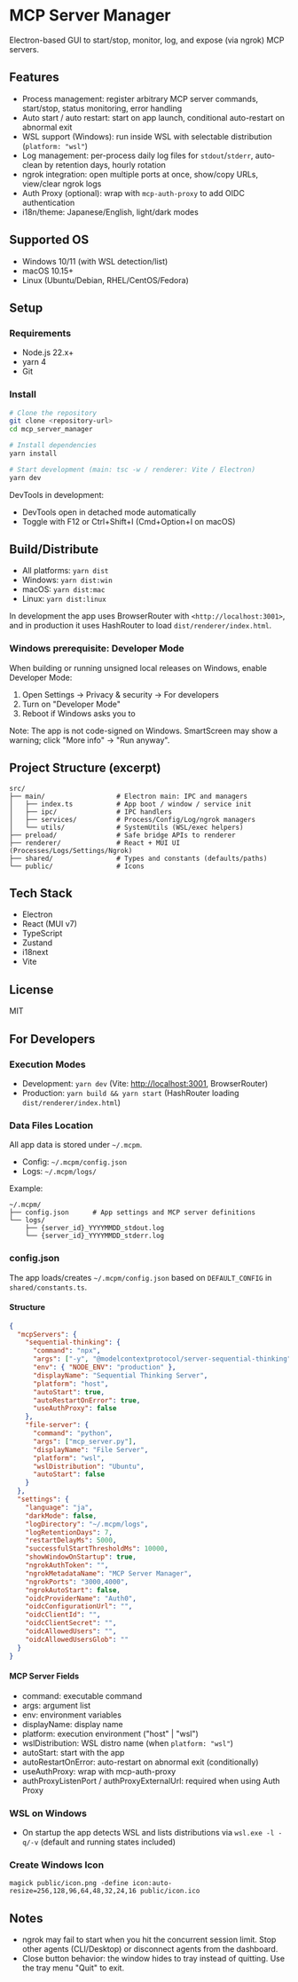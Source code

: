 # MCP Server Manager

Electron-based GUI to start/stop, monitor, log, and expose (via ngrok) MCP servers.

## Features

- Process management: register arbitrary MCP server commands, start/stop, status monitoring, error handling
- Auto start / auto restart: start on app launch, conditional auto-restart on abnormal exit
- WSL support (Windows): run inside WSL with selectable distribution (`platform: "wsl"`)
- Log management: per-process daily log files for `stdout`/`stderr`, auto-clean by retention days, hourly rotation
- ngrok integration: open multiple ports at once, show/copy URLs, view/clear ngrok logs
- Auth Proxy (optional): wrap with `mcp-auth-proxy` to add OIDC authentication
- i18n/theme: Japanese/English, light/dark modes

## Supported OS

- Windows 10/11 (with WSL detection/list)
- macOS 10.15+
- Linux (Ubuntu/Debian, RHEL/CentOS/Fedora)

## Setup

### Requirements

- Node.js 22.x+
- yarn 4
- Git

### Install

```bash
# Clone the repository
git clone <repository-url>
cd mcp_server_manager

# Install dependencies
yarn install

# Start development (main: tsc -w / renderer: Vite / Electron)
yarn dev
```

DevTools in development:

- DevTools open in detached mode automatically
- Toggle with F12 or Ctrl+Shift+I (Cmd+Option+I on macOS)

## Build/Distribute

- All platforms: `yarn dist`
- Windows: `yarn dist:win`
- macOS: `yarn dist:mac`
- Linux: `yarn dist:linux`

In development the app uses BrowserRouter with `<http://localhost:3001>`, and in production it uses HashRouter to load `dist/renderer/index.html`.

### Windows prerequisite: Developer Mode

When building or running unsigned local releases on Windows, enable Developer Mode:

1. Open Settings → Privacy & security → For developers
2. Turn on "Developer Mode"
3. Reboot if Windows asks you to

Note: The app is not code-signed on Windows. SmartScreen may show a warning; click "More info" → "Run anyway".

## Project Structure (excerpt)

```text
src/
├── main/                  # Electron main: IPC and managers
│   ├── index.ts           # App boot / window / service init
│   ├── ipc/               # IPC handlers
│   ├── services/          # Process/Config/Log/ngrok managers
│   └── utils/             # SystemUtils (WSL/exec helpers)
├── preload/               # Safe bridge APIs to renderer
├── renderer/              # React + MUI UI (Processes/Logs/Settings/Ngrok)
├── shared/                # Types and constants (defaults/paths)
└── public/                # Icons
```

## Tech Stack

- Electron
- React (MUI v7)
- TypeScript
- Zustand
- i18next
- Vite

## License

MIT

## For Developers

### Execution Modes

- Development: `yarn dev` (Vite: <http://localhost:3001>, BrowserRouter)
- Production: `yarn build && yarn start` (HashRouter loading `dist/renderer/index.html`)

### Data Files Location

All app data is stored under `~/.mcpm`.

- Config: `~/.mcpm/config.json`
- Logs: `~/.mcpm/logs/`

Example:

```text
~/.mcpm/
├── config.json      # App settings and MCP server definitions
└── logs/
    ├── {server_id}_YYYYMMDD_stdout.log
    └── {server_id}_YYYYMMDD_stderr.log
```

### config.json

The app loads/creates `~/.mcpm/config.json` based on `DEFAULT_CONFIG` in `shared/constants.ts`.

#### Structure

```json
{
  "mcpServers": {
    "sequential-thinking": {
      "command": "npx",
      "args": ["-y", "@modelcontextprotocol/server-sequential-thinking"],
      "env": { "NODE_ENV": "production" },
      "displayName": "Sequential Thinking Server",
      "platform": "host",
      "autoStart": true,
      "autoRestartOnError": true,
      "useAuthProxy": false
    },
    "file-server": {
      "command": "python",
      "args": ["mcp_server.py"],
      "displayName": "File Server",
      "platform": "wsl",
      "wslDistribution": "Ubuntu",
      "autoStart": false
    }
  },
  "settings": {
    "language": "ja",
    "darkMode": false,
    "logDirectory": "~/.mcpm/logs",
    "logRetentionDays": 7,
    "restartDelayMs": 5000,
    "successfulStartThresholdMs": 10000,
    "showWindowOnStartup": true,
    "ngrokAuthToken": "",
    "ngrokMetadataName": "MCP Server Manager",
    "ngrokPorts": "3000,4000",
    "ngrokAutoStart": false,
    "oidcProviderName": "Auth0",
    "oidcConfigurationUrl": "",
    "oidcClientId": "",
    "oidcClientSecret": "",
    "oidcAllowedUsers": "",
    "oidcAllowedUsersGlob": ""
  }
}
```

#### MCP Server Fields

- command: executable command
- args: argument list
- env: environment variables
- displayName: display name
- platform: execution environment ("host" | "wsl")
- wslDistribution: WSL distro name (when `platform: "wsl"`)
- autoStart: start with the app
- autoRestartOnError: auto-restart on abnormal exit (conditionally)
- useAuthProxy: wrap with mcp-auth-proxy
- authProxyListenPort / authProxyExternalUrl: required when using Auth Proxy

### WSL on Windows

- On startup the app detects WSL and lists distributions via `wsl.exe -l -q/-v` (default and running states included)

### Create Windows Icon

```exec
magick public/icon.png -define icon:auto-resize=256,128,96,64,48,32,24,16 public/icon.ico
```

## Notes

- ngrok may fail to start when you hit the concurrent session limit. Stop other agents (CLI/Desktop) or disconnect agents from the dashboard.
- Close button behavior: the window hides to tray instead of quitting. Use the tray menu "Quit" to exit.
